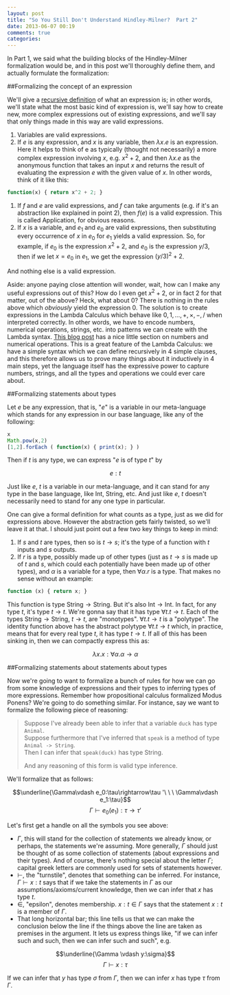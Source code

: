 ```yaml
---
layout: post
title: "So You Still Don't Understand Hindley-Milner?  Part 2"
date: 2013-06-07 00:19
comments: true
categories: 
---
```

In Part 1, we said what the building blocks of the Hindley-Milner formalization would be, and in this post we'll thoroughly define them, and actually formulate the formalization:

##Formalizing the concept of an expression

We'll give a [recursive definition](http://en.wikipedia.org/wiki/Recursive_definition) of what an expression is; in other words, we'll state what the most basic kind of expression is, we'll say how to create new, more complex expressions out of existing expressions, and we'll say that only things made in this way are valid expressions.  
<!--more-->

1. Variables are valid expressions.  
1. If $e$ is any expression, and $x$ is any variable, then $\lambda x.e$ is an expression.  Here it helps to think of e as typically (thought not necessarily) a more complex expression involving $x$, e.g. $x^2+2$, and then $\lambda x.e$ as the anonymous function that takes an input $x$ and returns the result of evaluating the expression $e$ with the given value of $x$.  In other words, think of it like this:  
```javascript
function(x) { return x^2 + 2; }
```
1. If $f$ and $e$ are valid expressions, and $f$ can take arguments (e.g. if it's an abstraction like explained in point 2), then $f(e)$ is a valid expression.  This is called Application, for obvious reasons.
1. If $x$ is a variable, and $e_1$ and $e_0$ are valid expressions, then substituting every occurrence of $x$ in $e_0$ for $e_1$ yields a valid expression.  So, for example, if $e_0$ is the expression $x^2 + 2$, and $e_0$ is the expression $y/3$, then if we let $x = e_0$ in $e_1$, we get the expression $(y/3)^2 + 2$.

And nothing else is a valid expression.

Aside: anyone paying close attention will wonder, wait, how can I make any useful expressions out of this?  How do I even get $x^2 + 2$, or in fact $2$ for that matter, out of the above?  Heck, what about $0$?  There is nothing in the rules above which *obviously* yield the expression $0$.  The solution is to create expressions in the Lambda Calculus which behave like $0, 1, \dots, +, \times, -, /$ when interpreted correctly.  In other words, we have to encode numbers, numerical operations, strings, etc. into patterns we can create with the Lambda syntax. [This blog post](http://palmstroem.blogspot.com/2012/05/lambda-calculus-for-absolute-dummies.html) has a nice little section on numbers and numerical operations.  This is a great feature of the Lambda Calculus: we have a simple syntax which we can define recursively in 4 simple clauses, and this therefore allows us to prove many things about it inductively in 4 main steps, yet the language itself has the expressive power to capture numbers, strings, and all the types and operations we could ever care about.

##Formalizing statements about types

Let $e$ be any expression, that is, "$e$" is a variable in our meta-language which stands for any expression in our base language, like any of the following:

```javascript
x
Math.pow(x,2)
[1,2].forEach ( function(x) { print(x); } )
```

Then if $t$ is any type, we can express "$e$ is of type $t$" by  

$$e:t$$  

Just like $e$, $t$ is a variable in our meta-language, and it can stand for any type in the base language, like $\mathrm{Int}$, $\mathrm{String}$, etc.  And just like $e$, $t$ doesn't necessarily need to stand for any one type in particular.  

One can give a formal definition for what counts as a type, just as we did for expressions above.  However the abstraction gets fairly twisted, so we'll leave it at that.  I should just point out a few two key things to keep in mind:   

1. If $s$ and $t$ are types, then so is $t \rightarrow s$; it's the type of a function with $t$ inputs and $s$ outputs.  
1. If $r$ is a type, possibly made up of other types (just as $t \rightarrow s$ is made up of $t$ and $s$, which could each potentially have been made up of other types), and $\alpha$ is a variable for a type, then $\forall \alpha.r$ is a type.  That makes no sense without an example:

```javascript
function (x) { return x; }
```

This function is type $\mathrm{String} \rightarrow \mathrm{String}$.  But it's also $\mathrm{Int} \rightarrow \mathrm{Int}$.  In fact, for any type $t$, it's type $t \rightarrow t$.  We're gonna say that it has type $\forall t. t \rightarrow t$.  Each of the types $\mathrm{String} \rightarrow \mathrm{String}$, $t \rightarrow t$, are "monotypes". $\forall t. t \rightarrow t$ is a "polytype".  The identity function above has the abstract polytype $\forall t. t \rightarrow t$ which, in practice, means that for every real type $t$, it has type $t \rightarrow t$.  If all of this has been sinking in, then we can compactly express this as:

$$\lambda x.x:\forall\alpha.\alpha \rightarrow \alpha$$

##Formalizing statements about statements about types

Now we're going to want to formalize a bunch of rules for how we can go from some knowledge of expressions and their types to inferring types of more expressions.  Remember how propositional calculus formalized Modus Ponens?  We're going to do something similar.  For instance, say we want to formalize the following piece of reasoning:

> Suppose I've already been able to infer that a variable `duck` has type `Animal`.  
> Suppose furthermore that I've inferred that `speak` is a method of type `Animal -> String`.  
> Then I can infer that `speak(duck)` has type String.  
>   
> And any reasoning of this form is valid type inference.

We'll formalize that as follows:

$$\underline{\Gamma\vdash e_0:\tau\rightarrow\tau '\ \ \ \Gamma\vdash e_1:\tau}$$
$$\Gamma\vdash e_0(e_1):\tau \rightarrow \tau '$$

Let's first get a handle on all the symbols you see above:  

* $\Gamma$, this will stand for the collection of statements we already know, or perhaps, the statements we're assuming.  More generally, $\Gamma$ should just be thought of as some collection of statements (about expressions and their types).  And of course, there's nothing special about the letter $\Gamma$; capital greek letters are commonly used for sets of statements however.  
* $\vdash$, the "turnstile", denotes that something can be inferred.  For instance, $\Gamma \vdash x:t$ says that if we take the statements in $\Gamma$ as our assumptions/axioms/current knowledge, then we can infer that $x$ has type $t$.  
* $\in$, "epsilon", denotes membership.  $x:t \in \Gamma$ says that the statement $x:t$ is a member of $\Gamma$.
* That long horizontal bar; this line tells us that we can make the conclusion below the line if the things above the line are taken as premises in the argument.   It lets us express things like, "if we can infer such and such, then we can infer such and such", e.g.  

$$\underline{\Gamma \vdash y:\sigma}$$
$$\Gamma \vdash x:\tau$$  

If we can infer that $y$ has type $\sigma$ from $\Gamma$, then we can infer $x$ has type $\tau$ from $\Gamma$.  
